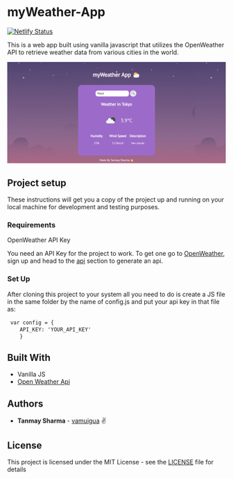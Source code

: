 # myWeather-App

[![Netlify Status](https://api.netlify.com/api/v1/badges/75b8f8ca-bcbc-4e83-9c39-4e3fb247b045/deploy-status)](https://app.netlify.com/sites/ts-weatherapp/deploys)

This is a web app built using vanilla javascript that utilizes the OpenWeather API to retrieve weather data from various cities in the world.

![App screenshot](test.png)

## Project setup

These instructions will get you a copy of the project up and running on your local machine for development and testing purposes.

### Requirements

OpenWeather API Key

You need an API Key for the project to work. To get one go to [OpenWeather](https://openweathermap.org/), sign up and head to the [api](https://openweathermap.org/api) section to generate an api.

### Set Up

After cloning this project to your system all you need to do is create a JS file in the same folder by the name of config.js
and put your api key in that file as:

```
 var config = {
	API_KEY: 'YOUR_API_KEY'
	}
```

## Built With

- Vanilla JS
- [Open Weather Api](https://openweathermap.org/)

## Authors

- **Tanmay Sharma** - [vamuigua](https://github.com/tanmay-s55) :v:

## License

This project is licensed under the MIT License - see the [LICENSE](LICENSE) file for details
